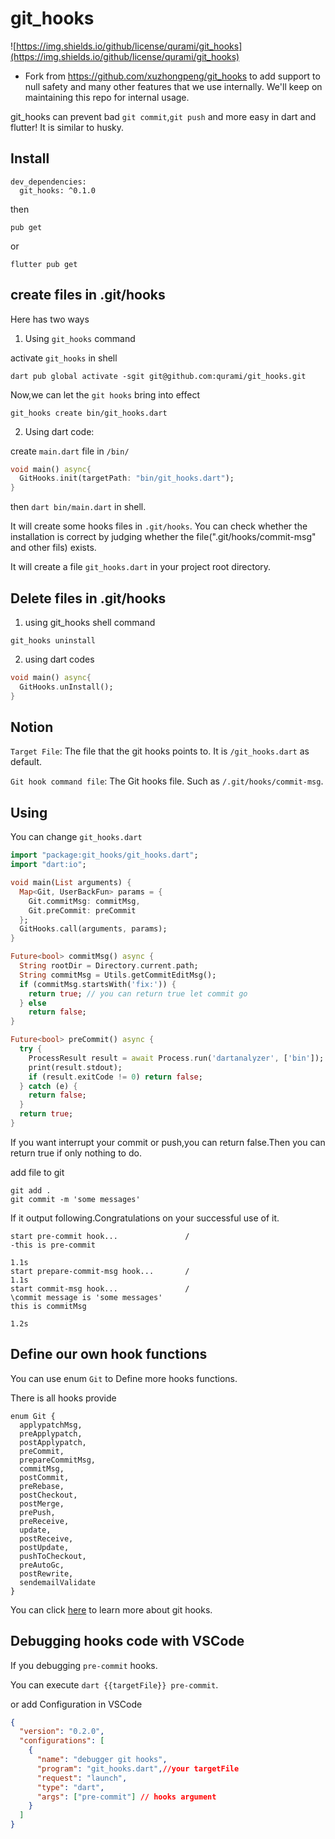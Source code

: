 # git_hooks

![https://img.shields.io/github/license/qurami/git_hooks](https://img.shields.io/github/license/qurami/git_hooks)

* Fork from https://github.com/xuzhongpeng/git_hooks to add support to null safety and many other features that we use internally. We'll keep on maintaining this repo for internal usage.

git_hooks can prevent bad `git commit`,`git push` and more easy in dart and flutter! It is similar to husky.

## Install

```
dev_dependencies:
  git_hooks: ^0.1.0
```

then

```
pub get
```

or

```
flutter pub get
```

## create files in .git/hooks
Here has two ways

1. Using `git_hooks` command

activate `git_hooks` in shell

```
dart pub global activate -sgit git@github.com:qurami/git_hooks.git
```
Now,we can let the `git hooks` bring into effect
```
git_hooks create bin/git_hooks.dart
```

2. Using dart code:

create `main.dart` file in `/bin/`
```dart
void main() async{
  GitHooks.init(targetPath: "bin/git_hooks.dart");
}
```
then `dart bin/main.dart` in shell.

It will create some hooks files in `.git/hooks`. You can check whether the installation is correct by judging whether the file(".git/hooks/commit-msg" and other fils) exists.

It will create a file `git_hooks.dart` in your project root directory.
## Delete files in .git/hooks

1. using git_hooks shell command
```
git_hooks uninstall
```

2. using dart codes
```dart
void main() async{
  GitHooks.unInstall();
}
```
## Notion

`Target File`: The file that the git hooks points to. It is `/git_hooks.dart` as default.

`Git hook command file`: The Git hooks file. Such as `/.git/hooks/commit-msg`.
## Using

You can change `git_hooks.dart`

```dart
import "package:git_hooks/git_hooks.dart";
import "dart:io";

void main(List arguments) {
  Map<Git, UserBackFun> params = {
    Git.commitMsg: commitMsg,
    Git.preCommit: preCommit
  };
  GitHooks.call(arguments, params);
}

Future<bool> commitMsg() async {
  String rootDir = Directory.current.path;
  String commitMsg = Utils.getCommitEditMsg();
  if (commitMsg.startsWith('fix:')) {
    return true; // you can return true let commit go
  } else
    return false;
}

Future<bool> preCommit() async {
  try {
    ProcessResult result = await Process.run('dartanalyzer', ['bin']);
    print(result.stdout);
    if (result.exitCode != 0) return false;
  } catch (e) {
    return false;
  }
  return true;
}

```

If you want interrupt your commit or push,you can return false.Then you can return true if only nothing to do.

add file to git

```shell
git add .
git commit -m 'some messages'
```

If it output following.Congratulations on your successful use of it.

```
start pre-commit hook...               /
-this is pre-commit

1.1s
start prepare-commit-msg hook...       /
1.1s
start commit-msg hook...               /
\commit message is 'some messages'
this is commitMsg

1.2s
```

## Define our own hook functions

You can use enum `Git` to Define more hooks functions.

There is all hooks provide

```
enum Git {
  applypatchMsg,
  preApplypatch,
  postApplypatch,
  preCommit,
  prepareCommitMsg,
  commitMsg,
  postCommit,
  preRebase,
  postCheckout,
  postMerge,
  prePush,
  preReceive,
  update,
  postReceive,
  postUpdate,
  pushToCheckout,
  preAutoGc,
  postRewrite,
  sendemailValidate
}
```

You can click [here](https://git-scm.com/docs/githooks.html) to learn more about git hooks. 

## Debugging hooks code with VSCode

If you debugging `pre-commit` hooks.

You can execute `dart {{targetFile}} pre-commit`.

or add Configuration in VSCode
```json
{
  "version": "0.2.0",
  "configurations": [
    {
      "name": "debugger git hooks",
      "program": "git_hooks.dart",//your targetFile
      "request": "launch",
      "type": "dart",
      "args": ["pre-commit"] // hooks argument
    }
  ]
}
```
